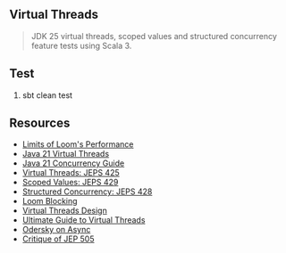 Virtual Threads
---------------
>JDK 25 virtual threads, scoped values and structured concurrency feature tests using Scala 3.

Test
----
1. sbt clean test

Resources
---------
* [Limits of Loom's Performance](https://softwaremill.com/limits-of-looms-performance/)
* [Java 21 Virtual Threads](https://www.youtube.com/watch?v=5E0LU85EnTI)
* [Java 21 Concurrency Guide](https://docs.oracle.com/en/java/javase/21/core/concurrency.html#GUID-59C16A2D-57CE-4C83-9D6F-91A48E01E3C6)
* [Virtual Threads: JEPS 425](https://openjdk.org/jeps/425)
* [Scoped Values: JEPS 429](https://openjdk.org/jeps/429)
* [Structured Concurrency: JEPS 428](https://openjdk.org/jeps/428)
* [Loom Blocking](https://softwaremill.com/what-is-blocking-in-loom/)
* [Virtual Threads Design](https://blogs.oracle.com/javamagazine/post/java-virtual-threads)
* [Ultimate Guide to Virtual Threads](https://blog.rockthejvm.com/ultimate-guide-to-java-virtual-threads/)
* [Odersky on Async](https://github.com/lampepfl/async/)
* [Critique of JEP 505](https://softwaremill.com/critique-of-jep-505-structured-concurrency-fifth-preview/)
